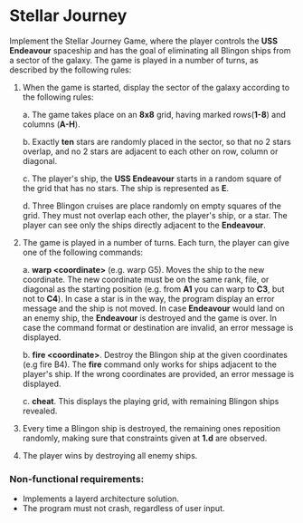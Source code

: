 # Stellar Journey
Implement the Stellar Journey Game, where the player controls the **USS Endeavour** spaceship and has the goal of eliminating all Blingon ships from a sector of the galaxy. The game is played in a number of turns, as described by the following rules:
1. When the game is started, display the sector of the galaxy according to the following rules:

    a. The game takes place on an **8x8** grid, having marked rows(**1-8**) and columns (**A-H**).
 
    b. Exactly **ten** stars are randomly placed in the sector, so that no 2 stars overlap, and no 2 stars are adjacent to each other on row, column or diagonal.
 
    c. The player's ship, the **USS Endeavour** starts in a random square of the grid that has no stars. The ship is represented as **E**.
 
    d. Three Blingon cruises are place randomly on empty squares of the grid. They must not overlap each other, the player's ship, or a star. The player can see only the ships directly adjacent to the **Endeavour**.
    
2. The game is played in a number of turns. Each turn, the player can give one of the following commands:

    a. __warp \<coordinate>__ (e.g. warp G5). Moves the ship to the new coordinate. The new coordinate must be on the same rank, file, or diagonal as the starting position (e.g. from **A1** you can warp to **C3**, but not to **C4**). In case a star is in the way, the program display an error message and the ship is not moved. In case **Endeavour** would land on an enemy ship, the **Endeavour** is destroyed and the game is over. In case the command format or destination are invalid, an error message is displayed.
  
    b. __fire \<coordinate>__. Destroy the Blingon ship at the given coordinates (e.g fire B4). The **fire** command only works for ships adjacent to the player's ship. If the wrong coordinates are provided, an error message is displayed.
    
    c. **cheat**. This displays the playing grid, with remaining Blingon ships revealed.
    
3. Every time a Blingon ship is destroyed, the remaining ones reposition randomly, making sure that constraints given at **1.d** are observed.
4. The player wins by destroying all enemy ships.

### Non-functional requirements:
  * Implements a layerd architecture solution.
  * The program must not crash, regardless of user input.
       
     
       
